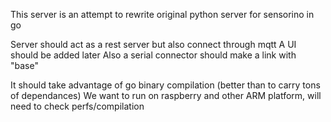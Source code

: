 This server is an attempt to rewrite original python server for sensorino in go

Server should act as a rest server but also connect through mqtt
A UI should be added later
Also a serial connector should make a link with "base"

It should take advantage of go binary compilation (better than to carry tons of dependances)
We want to run on raspberry and other ARM platform, will need to check perfs/compilation
